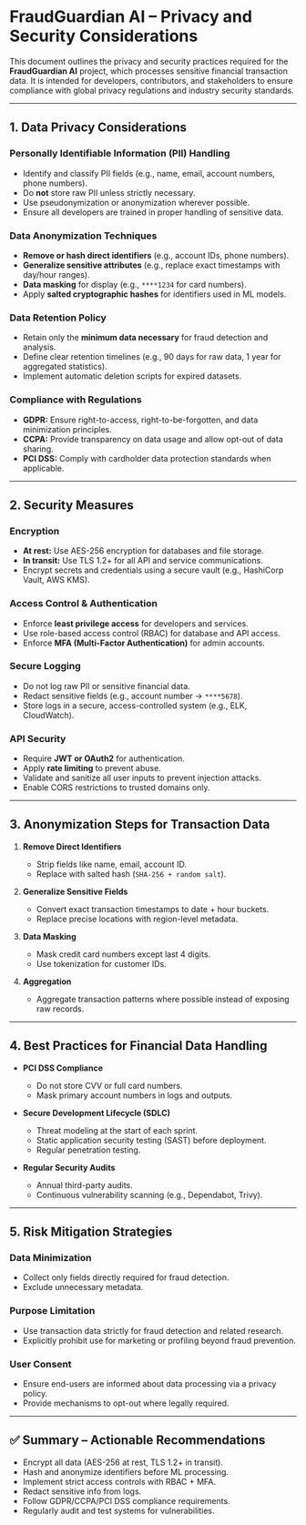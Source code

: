 # FraudGuardian AI – Privacy and Security Considerations

This document outlines the privacy and security practices required for the **FraudGuardian AI** project, which processes sensitive financial transaction data. It is intended for developers, contributors, and stakeholders to ensure compliance with global privacy regulations and industry security standards.

---

## 1. Data Privacy Considerations

### Personally Identifiable Information (PII) Handling
- Identify and classify PII fields (e.g., name, email, account numbers, phone numbers).
- Do **not** store raw PII unless strictly necessary.
- Use pseudonymization or anonymization wherever possible.
- Ensure all developers are trained in proper handling of sensitive data.

### Data Anonymization Techniques
- **Remove or hash direct identifiers** (e.g., account IDs, phone numbers).
- **Generalize sensitive attributes** (e.g., replace exact timestamps with day/hour ranges).
- **Data masking** for display (e.g., `****1234` for card numbers).
- Apply **salted cryptographic hashes** for identifiers used in ML models.

### Data Retention Policy
- Retain only the **minimum data necessary** for fraud detection and analysis.
- Define clear retention timelines (e.g., 90 days for raw data, 1 year for aggregated statistics).
- Implement automatic deletion scripts for expired datasets.

### Compliance with Regulations
- **GDPR:** Ensure right-to-access, right-to-be-forgotten, and data minimization principles.
- **CCPA:** Provide transparency on data usage and allow opt-out of data sharing.
- **PCI DSS:** Comply with cardholder data protection standards when applicable.

---

## 2. Security Measures

### Encryption
- **At rest:** Use AES-256 encryption for databases and file storage.
- **In transit:** Use TLS 1.2+ for all API and service communications.
- Encrypt secrets and credentials using a secure vault (e.g., HashiCorp Vault, AWS KMS).

### Access Control & Authentication
- Enforce **least privilege access** for developers and services.
- Use role-based access control (RBAC) for database and API access.
- Enforce **MFA (Multi-Factor Authentication)** for admin accounts.

### Secure Logging
- Do not log raw PII or sensitive financial data.
- Redact sensitive fields (e.g., account number → `****5678`).
- Store logs in a secure, access-controlled system (e.g., ELK, CloudWatch).

### API Security
- Require **JWT or OAuth2** for authentication.
- Apply **rate limiting** to prevent abuse.
- Validate and sanitize all user inputs to prevent injection attacks.
- Enable CORS restrictions to trusted domains only.

---

## 3. Anonymization Steps for Transaction Data

1. **Remove Direct Identifiers**
   - Strip fields like name, email, account ID.
   - Replace with salted hash (`SHA-256 + random salt`).

2. **Generalize Sensitive Fields**
   - Convert exact transaction timestamps to date + hour buckets.
   - Replace precise locations with region-level metadata.

3. **Data Masking**
   - Mask credit card numbers except last 4 digits.
   - Use tokenization for customer IDs.

4. **Aggregation**
   - Aggregate transaction patterns where possible instead of exposing raw records.

---

## 4. Best Practices for Financial Data Handling

- **PCI DSS Compliance**
  - Do not store CVV or full card numbers.
  - Mask primary account numbers in logs and outputs.

- **Secure Development Lifecycle (SDLC)**
  - Threat modeling at the start of each sprint.
  - Static application security testing (SAST) before deployment.
  - Regular penetration testing.

- **Regular Security Audits**
  - Annual third-party audits.
  - Continuous vulnerability scanning (e.g., Dependabot, Trivy).

---

## 5. Risk Mitigation Strategies

### Data Minimization
- Collect only fields directly required for fraud detection.
- Exclude unnecessary metadata.

### Purpose Limitation
- Use transaction data strictly for fraud detection and related research.
- Explicitly prohibit use for marketing or profiling beyond fraud prevention.

### User Consent
- Ensure end-users are informed about data processing via a privacy policy.
- Provide mechanisms to opt-out where legally required.

---

## ✅ Summary – Actionable Recommendations

- Encrypt all data (AES-256 at rest, TLS 1.2+ in transit).
- Hash and anonymize identifiers before ML processing.
- Implement strict access controls with RBAC + MFA.
- Redact sensitive info from logs.
- Follow GDPR/CCPA/PCI DSS compliance requirements.
- Regularly audit and test systems for vulnerabilities.
